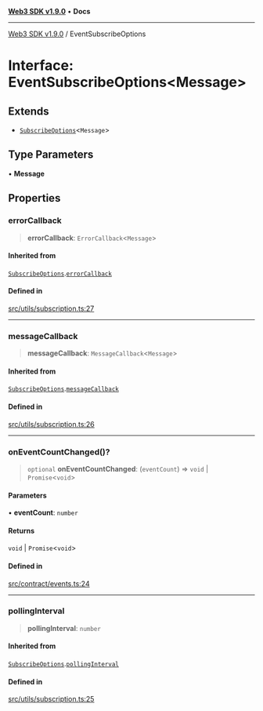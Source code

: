 [**Web3 SDK v1.9.0**](../README.md) • **Docs**

***

[Web3 SDK v1.9.0](../globals.md) / EventSubscribeOptions

# Interface: EventSubscribeOptions\<Message\>

## Extends

- [`SubscribeOptions`](../namespaces/utils/interfaces/SubscribeOptions.md)\<`Message`\>

## Type Parameters

• **Message**

## Properties

### errorCallback

> **errorCallback**: `ErrorCallback`\<`Message`\>

#### Inherited from

[`SubscribeOptions`](../namespaces/utils/interfaces/SubscribeOptions.md).[`errorCallback`](../namespaces/utils/interfaces/SubscribeOptions.md#errorcallback)

#### Defined in

[src/utils/subscription.ts:27](https://github.com/Mystic-Nayy/alephium-web3/blob/c1afd789a197ce5fe21f08c2965942090157c33d/packages/web3/src/utils/subscription.ts#L27)

***

### messageCallback

> **messageCallback**: `MessageCallback`\<`Message`\>

#### Inherited from

[`SubscribeOptions`](../namespaces/utils/interfaces/SubscribeOptions.md).[`messageCallback`](../namespaces/utils/interfaces/SubscribeOptions.md#messagecallback)

#### Defined in

[src/utils/subscription.ts:26](https://github.com/Mystic-Nayy/alephium-web3/blob/c1afd789a197ce5fe21f08c2965942090157c33d/packages/web3/src/utils/subscription.ts#L26)

***

### onEventCountChanged()?

> `optional` **onEventCountChanged**: (`eventCount`) => `void` \| `Promise`\<`void`\>

#### Parameters

• **eventCount**: `number`

#### Returns

`void` \| `Promise`\<`void`\>

#### Defined in

[src/contract/events.ts:24](https://github.com/Mystic-Nayy/alephium-web3/blob/c1afd789a197ce5fe21f08c2965942090157c33d/packages/web3/src/contract/events.ts#L24)

***

### pollingInterval

> **pollingInterval**: `number`

#### Inherited from

[`SubscribeOptions`](../namespaces/utils/interfaces/SubscribeOptions.md).[`pollingInterval`](../namespaces/utils/interfaces/SubscribeOptions.md#pollinginterval)

#### Defined in

[src/utils/subscription.ts:25](https://github.com/Mystic-Nayy/alephium-web3/blob/c1afd789a197ce5fe21f08c2965942090157c33d/packages/web3/src/utils/subscription.ts#L25)

